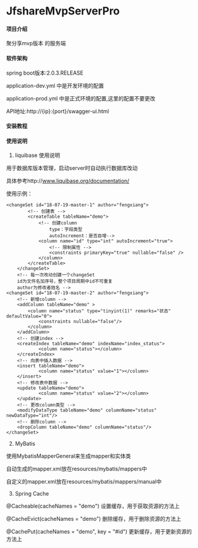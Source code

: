# JfshareMvpServerPro

#### 项目介绍
聚分享mvp版本 的服务端

#### 软件架构

spring boot版本:2.0.3.RELEASE

application-dev.yml 中是开发环境的配置

application-prod.yml 中是正式环境的配置,这里的配置不要更改

API地址:http://{ip}:{port}/swagger-ui.html

#### 安装教程


#### 使用说明

1. liquibase 使用说明

用于数据库版本管理，启动server时自动执行数据库改动 

具体参考http://www.liquibase.org/documentation/

使用示例：

<!-- 每一次改动创建一个changeSet
		id为文件名加序号，整个项目周期中id不可重复
		author为修改者姓名 -->
    <changeSet id="18-07-19-master-1" author="fengxiang">
    		<!-- 创建表 -->
    		<createTable tableName="demo">
    			<!-- 创建column 
    				type：字段类型
    				autoIncrement：是否自增-->
    			<column name="id" type="int" autoIncrement="true">
    				<!-- 限制属性 -->
            		<constraints primaryKey="true" nullable="false" />
            	</column>
    		</createTable>
    	</changeSet>
    	<!-- 每一次改动创建一个changeSet
		id为文件名加序号，整个项目周期中id不可重复
		author为修改者姓名 -->
    <changeSet id="18-07-19-master-2" author="fengxiang">
    	<!-- 新增column -->
        <addColumn tableName="demo" >
            <column name="status" type="tinyint(1)" remarks="状态" defaultValue="0">
            	<constraints nullable="false"/>
            </column>
        </addColumn>
        <!-- 创建index -->
        <createIndex tableName="demo" indexName="index_status">
        		<column name="status"></column>
        </createIndex>
        <!-- 向表中插入数据 -->
        <insert tableName="demo">
        		<column name="status" value="1"></column>
        </insert>
        <!-- 修改表中数据 -->
        <update tableName="demo">
        		<column name="status" value="2"></column>
        </update>
        <!-- 更改column类型 -->
        <modifyDataType tableName="demo" columnName="status" newDataType="int"/>
        <!-- 删除column -->
        <dropColumn tableName="demo" columnName="status"/>
    </changeSet>
2. MyBatis

使用MybatisMapperGeneral来生成mapper和实体类
	
自动生成的mapper.xml放在resources/mybatis/mappers中
	
自定义的mapper.xml放在resources/mybatis/mappers/manual中
	
3. Spring Cache

@Cacheable(cacheNames = "demo") 设置缓存，用于获取资源的方法上

@CacheEvict(cacheNames = "demo") 删除缓存，用于删除资源的方法上

@CachePut(cacheNames = "demo", key = "#id") 更新缓存，用于更新资源的方法上
